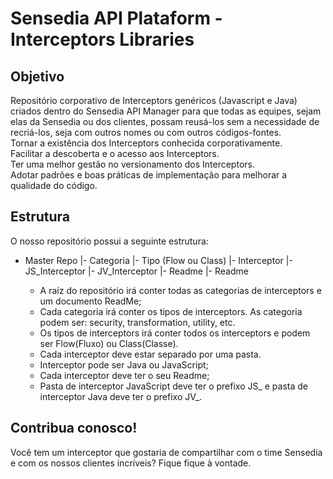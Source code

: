 # Sensedia API Plataform - Interceptors Libraries

## Objetivo
Repositório corporativo de Interceptors genéricos (Javascript e Java) criados dentro do Sensedia API Manager para que todas as equipes, sejam elas da Sensedia ou dos clientes, possam reusá-los sem a necessidade de recriá-los, seja com outros nomes ou com outros códigos-fontes.
<br>
Tornar a existência dos Interceptors conhecida corporativamente.
<br>
Facilitar a descoberta e o acesso aos Interceptors.
<br>
Ter uma melhor gestão no versionamento dos Interceptors.
<br>
Adotar padrões e boas práticas de implementação para melhorar a qualidade do código.

## Estrutura
O nosso repositório possui a seguinte estrutura:

- Master Repo
       |- Categoria
              |- Tipo (Flow ou Class)
                        |- Interceptor
                                |- JS_Interceptor
                                |- JV_Interceptor
                                |- Readme
       |- Readme

  - A raíz do repositório irá conter todas as categorias de interceptors e um documento ReadMe;
  - Cada categoria irá conter os tipos de interceptors. As categoria podem ser: security, transformation, utility, etc.
  - Os tipos de interceptors irá conter todos os interceptors e podem ser Flow(Fluxo) ou Class(Classe).
  - Cada interceptor deve estar separado por uma pasta.
  - Interceptor pode ser Java ou JavaScript;
  - Cada interceptor deve ter o seu Readme;
  - Pasta de interceptor JavaScript deve ter o prefixo JS_ e pasta de interceptor Java deve ter o prefixo JV_.

## Contribua conosco!
Você tem um interceptor que gostaria de compartilhar com o time Sensedia e com os nossos clientes incríveis? Fique fique à vontade.